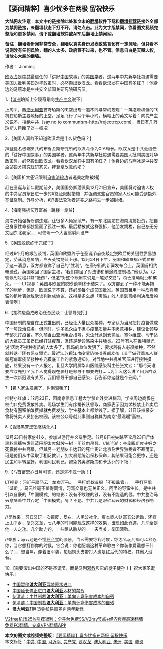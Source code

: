 <h2>【要闻精粹】喜少忧多在两极 留祝快乐</h2> <p class="notice"><b>大陆网友注意：本文中的链接除此处和文末的<a href="https://github.com/bannedbook/fanqiang" >翻墙</a>软件下载和<a href="https://github.com/killgcd/justmysocks/blob/master/README.md">翻墙推荐</a>链接外全部为禁网链接，未翻墙状态下打不开，请勿点击。此为文字版禁闻，欲看图文视频完整版和更多禁闻，请下载<a href="https://github.com/bannedbook/fanqiang">翻墙软件或APP</a>后翻墙上禁闻网。</p><p>备注：翻墙看新闻非常安全，翻墙以真实身份发表敏感言论有一定风险，但只看不说则没有任何风险，翻的人太多，政府管不过来，也不管。信息自由是天赋人权，请放心大胆的翻墙。</b></p>  <div class="entry"> <p>作者： Jinming</p> <p id="summary"><a href="https://www.bannedbook.org/bnews/tag/%e6%ac%a7%e6%b1%89%e9%be%99/" class="st_tag internal_tag" rel="tag" title="标签 欧汉龙 下的日志">欧汉龙</a>是<a href="https://www.bannedbook.org/bnews/tag/%e4%b8%ad%e5%85%b1/" class="st_tag internal_tag" rel="tag" title="标签 中共 下的日志">中共</a>最信任的「讲好<span class='wp_keywordlink_affiliate'><a href="https://www.bannedbook.org/" title="中国" target="_blank">中国</a></span>故事」的美<span class='wp_keywordlink'><a href="https://www.bannedbook.org/forum24/" title="国学传统文化禁书" target="_blank">国学</a></span>者，这两年中共新华社每遇需要<a href="https://www.bannedbook.org/bnews/tag/%e7%be%8e%e5%9b%bd/" class="st_tag internal_tag" rel="tag" title="标签 美国 下的日志">美国</a>人批判美国对华政策时，必然搬出欧汉龙。看看欧汉龙在<a href="https://www.bannedbook.org/bnews/tag/%E4%B8%AD%E5%9B%BD/" class="st_tag internal_tag" rel="tag" title="标签 中国 下的日志">中国</a>有多红？！他身边的马燕冰是中共安全部国关研究院研究员。</p> <p>1.【<a href="https://www.bannedbook.org/bnews/tag/%e6%be%b3%e6%b4%b2/" class="st_tag internal_tag" rel="tag" title="标签 澳洲 下的日志">澳洲</a>珀斯上空现奇景向<span class='wp_keywordlink'><a href="https://www.bannedbook.org/forum2/topic6177.html" title="《共产主义的终极目的》" target="_blank">共产主义</a></span>说不】</p> <p>上周末，西<a href="https://www.bannedbook.org/bnews/tag/%e6%be%b3%e5%a4%a7%e5%88%a9%e4%ba%9a/" class="st_tag internal_tag" rel="tag" title="标签 澳大利亚 下的日志">澳大利亚</a>首府珀斯的天空出现一道不同寻常的景观：一架拖着横幅的飞机在珀斯主要地标的上空，足足飞行了两个半小时，横幅上的英文写着：向共产主义说不，拒绝中共（say no to communism-http://rejectccp.com），当日有几万珀斯人目睹了这一盛况。</p> <p>2.【美国人真的不知道欧汉龙是什么货色吗？】</p> <p>拜登提名极端亲共的布鲁金斯研究所的欧汉龙作为CIA局长。欧汉龙是中共最信任的「讲好中国故事」的美国学者，这两年中共新华社每遇需要美国人批判美国对华政策时，必然搬出欧汉龙。看看欧汉龙在中国有多红？！他身边的马燕冰是中共安全部国关研究院研究员。拜登是故意的吧？</p>  <p>3.【美国扩大签证限制<span class='wp_keywordlink'><a href="https://www.bannedbook.org/forum11/topic278.html" title="评江泽民与中共相互利用迫害法轮功" target="_blank">迫害法轮功</a></span>者逃美之路被堵】</p> <p>赶在圣诞与新年假期前夕，美国国务卿蓬佩奥12月21日宣布，美国将对迫害人权的中共官员祭出进一步的#签证限制措施，并强调这些官员的家人也可能受到额外签证限制。外界分析，#迫害法轮功者逃美之路将进一步被封堵。</p> <p>4.【海南强拆亿万富翁一跳楼一赤贫】</p> <p>海南开始强拆所谓违建，让很多人倾家荡产。有一东北朋友在海南朋友投资，把自己身家性命都投里面了孤注一掷，最后楼被就这样强拆，他朋友跳楼，自己身无分文回东北老家……可怜啊一个大富翁瞬间破产</p> <p>5.【英国脱欧终于完成了】</p> <p>经过9个月的艰苦谈判，英国和欧盟终于在圣诞节前夜敲定脱欧后的关键性贸易协定，受此消息影响，当天英镑持续上涨。12月24日下午，英国和欧盟都正式宣布了这一消息，双方都宣称了自己的“胜利”，在唐宁街的新闻发布会上，英国首相约翰逊说，英国收回了国家主权，“我们拿回了对法律和前途的控制权。”他认为，尽管谈判过程非常“激烈”，但这“对整个欧洲来说是一笔好交易”，将会推动就业和繁荣。——LT视界：英国与欧盟的脱欧谈判终于结束了。双方都到了一种不能再拖了的地步，但是，欧盟说了不算，还必须每个成员国批准。英国首相用一种欣喜若狂的照片表达脱欧谈判达成协议。这得是多么想「离婚」的人拿到离婚判决后后的表情啊！</p>  <p>6.【接种疫苗成政治任务民众：让领导先打】</p> <p>中国研制的疫苗在正式推出前，已经让大量民众接种，专家认为当局把打疫苗做成了一项政治任务。但同时，许多民众由于担心疫苗质量并不愿意接种，建议让领导干部先打疫苗。不久前自由亚洲电台报导，央企外派到安哥拉、塞尔维亚、乌干达的大批员工虽然已经打过疫苗，但还是确诊感染中共<a href="https://www.bannedbook.org/bnews/tag/%e8%82%ba%e7%82%8e/" class="st_tag internal_tag" rel="tag" title="标签 肺炎 下的日志">肺炎</a>。22号有人在推特曝光说“因为不接种疫苗的人太多了，我妈的单位发狠了，要求所有人必须接种，不然就辞退。”还有网友曝光，最近江苏镇江市疫情防控指挥部发布《关于做好重点人群新冠病毒疫苗接种补充摸底工作的紧急通知》，对当地中共机关官员进行接种摸底，结果没有一个人报名。复旦大学附属华山医院感染科主任张文宏：“那今天谁要应该先打？我个人觉得现在要打是领导干部要先打……为什么这么讲？因为群众生一次新冠没有关系，我们领导干部自己感染，我告诉你这就是个丑闻。”</p> <p>7.【把人家生意掘了，你倒温暖了】</p> <p>推特小红旗：12月23日，因南京信息工程大学禁止外卖进校园，学校周边商家在校门口免费发放外卖。现场学生们有序排长队领取，商家表示因为学校禁止外卖后食材有囤积怕浪费掉就免费发放，学生基本上都给钱了。据了解，21日该校保安曾将外卖人员抬出校园。该校公众号就此事则自称其为南京“最温暖”高校。</p> <p>8【香港黑警还在继续杀人】</p> <p>12月23日翁家伦41岁，参加过游行并义载手足。12月8日被失踪至12月23日尸体黑衫黑裤被发现蓝田配水库斜坡一树上用丝巾吊颈。//韩连潮：齐奥塞斯库夫妇之死震撼中共高层，但其另一老朋友卡达菲的死亡更让北京及世界独裁者不寒而栗，可是他们从中汲取了相反教训，加大暴恐统治保权保命，其结果可能会更惨，还是民主和平转型好，利国利民利己，避免齐奥塞斯库和卡达菲的下场！</p>  <p>9.【马首富忠心日月可鉴，还是逃不过一劫！】</p> <p>LT视界：<a href="https://www.bannedbook.org/bnews/tag/%e4%b9%a0%e8%bf%91%e5%b9%b3/" class="st_tag internal_tag" rel="tag" title="标签 习近平 下的日志">习近平</a>扇马云，左右开弓。一手打蚂蚁金服「不服监管」，一手打阿里「垄断」。马云丝毫不值得同情，习骂交恶也无关正义。阿里的野蛮生长，是中共引以自豪的「中国模式」的缩影：没有不敢赚的钱，没有不能造的假。中共整治马云意味着中共否定「中国模式」吗？不是。中共只是眼红马云的财富和经济影响力。</p> <p>//吴祚来：习氏又玩一次镇反，反右，人民公社化，资本商人财富充公运动，还有上山下乡，复兴文革，七八年的时间能玩成这样的效果，出现如此奇迹，几乎全是他一人之功。几个助力的，一些屈从胁从的。一夫当关，举国溃败。</p> <p>//秦鹏：马云还是不懂<a href="https://www.bannedbook.org/bnews/tag/%e5%85%b1%e4%ba%a7%e5%85%9a/" class="st_tag internal_tag" rel="tag" title="标签 共产党 下的日志">共产党</a>的邪恶，当它需要你的时候，你怎么玩儿都可以容忍你，当它想打倒你的时候，它会说：你也配唱这种革命歌曲？你装作爱黨想干什么？……想当年，穿着旧军装，轮起铜头皮带打人也是红后代的特权，其他人没有。</p> <p>10.【需要滚出中国的不是圣诞节，而是马列<span class='wp_keywordlink'><a href="https://www.bannedbook.org/forum11/topic281.html" title="禁片：评中国共产党的邪教本质" target="_blank">邪教</a></span>和它的徒子徒孙！】祝大家圣诞快乐！</p> <ul class='op-related-articles' title='相关阅读'> <li><a href='https://www.bannedbook.org/bnews/headline/20201225/1454484.html' target='_blank'>中国暂停<b>澳大利亚</b>两地原木进口</a></li> <li><a href='https://www.bannedbook.org/bnews/headline/20201224/1454320.html' target='_blank'>中国延长停止进口<b>澳大利亚</b>木材的禁令</a></li> <li><a href='https://www.bannedbook.org/bnews/topimagenews/20201224/1454092.html' target='_blank'>何清涟：中共制裁<b>澳大利亚</b>：单向计算伤害成本的自残</a></li> <li><a href='https://www.bannedbook.org/bnews/ssgc/20201224/1454047.html' target='_blank'>何清涟：中国制裁<b>澳大利亚</b>：单向计算伤害成本的自残</a></li> <li><a href='https://www.bannedbook.org/bnews/baitai/20201224/1454012.html' target='_blank'><b>澳大利亚</b>11月货物贸易顺差创两年新低</a></li> </ul> <p class="texttj"> <a href="https://github.com/bannedbook/fanqiang/wiki/V2ray%E6%9C%BA%E5%9C%BA" target="_blank">V2free机场25%引荐返利：全平台免费SS/V2ray节点+经济套餐高速翻墙</a><br/> <a href="https://github.com/bannedbook/fanqiang/wiki/%E7%A6%81%E9%97%BB%E7%BD%91%E5%AE%89%E5%8D%93%E7%BF%BB%E5%A2%99%E6%96%B0%E9%97%BBAPP" target="_blank">免费PC翻墙、安卓VPN翻墙APP</a></p><p></p> <a name='sharetosocial'></a>       <div><b>本文的图文或视频完整版</b>：<a href='https://www.bannedbook.org/bnews/comments/20201226/1455345.html'>【要闻精粹】喜少忧多在两极 留祝快乐</a></div>  </div><!--END ENTRY--> <div class="postfooter"> <div>本文标签：<a href="https://www.bannedbook.org/bnews/tag/%e4%b8%ad%e5%85%b1/" rel="tag">中共</a>, <a href="https://www.bannedbook.org/bnews/tag/%E4%B8%AD%E5%9B%BD/" rel="tag">中国</a>, <a href="https://www.bannedbook.org/bnews/tag/%e4%b9%a0%e8%bf%91%e5%b9%b3/" rel="tag">习近平</a>, <a href="https://www.bannedbook.org/bnews/tag/%e5%85%b1%e4%ba%a7%e5%85%9a/" rel="tag">共产党</a>, <a href="https://www.bannedbook.org/bnews/tag/%e6%ac%a7%e6%b1%89%e9%be%99/" rel="tag">欧汉龙</a>, <a href="https://www.bannedbook.org/bnews/tag/%e6%be%b3%e5%a4%a7%e5%88%a9%e4%ba%9a/" rel="tag">澳大利亚</a>, <a href="https://www.bannedbook.org/bnews/tag/%e6%be%b3%e6%b4%b2/" rel="tag">澳洲</a>, <a href="https://www.bannedbook.org/bnews/tag/%e7%be%8e%e5%9b%bd/" rel="tag">美国</a>, <a href="https://www.bannedbook.org/bnews/tag/%e8%82%ba%e7%82%8e/" rel="tag">肺炎</a></div>  </div><!--END POSTFOOTER--> 